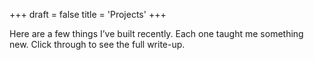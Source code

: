 +++
draft = false
title = 'Projects'
+++

Here are a few things I’ve built recently.
Each one taught me something new.
Click through to see the full write-up.
